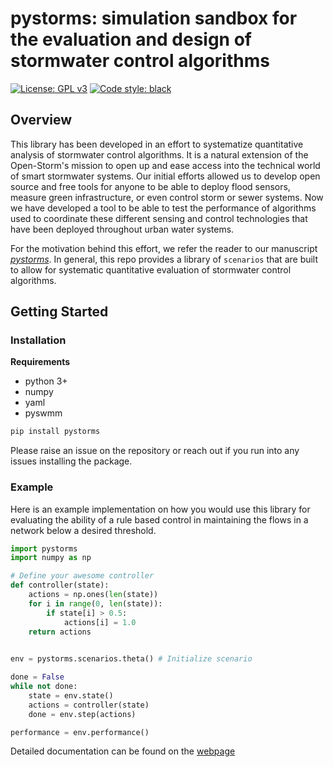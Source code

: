 # pystorms: simulation sandbox for the evaluation and design of stormwater control algorithms
[![License: GPL v3](https://img.shields.io/badge/License-GPLv3-blue.svg)](https://www.gnu.org/licenses/gpl-3.0)
[![Code style: black](https://img.shields.io/badge/code%20style-black-000000.svg)](https://github.com/python/black)

## Overview 

This library has been developed in an effort to systematize quantitative analysis of stormwater control algorithms.
It is a natural extension of the Open-Storm's mission to open up and ease access into the technical world of smart stormwater systems.
 Our initial efforts allowed us to develop open source and free tools for anyone to be able to deploy flood sensors, measure green infrastructure, or even control storm or sewer systems.
 Now we have developed a tool to be able to test the performance of algorithms used to coordinate these different sensing and control technologies that have been deployed throughout urban water systems.    

For the motivation behind this effort, we refer the reader to our manuscript [*pystorms*](https://dl.acm.org/citation.cfm?id=3313336). In general, this repo provides a library of `scenarios` that are built to allow for systematic quantitative evaluation of stormwater control algorithms.


## Getting Started 

### Installation 

**Requirements**

- python 3+
- numpy
- yaml
- pyswmm


```bash 
pip install pystorms
```

Please raise an issue on the repository or reach out if you run into any issues installing the package. 

### Example 

Here is an example implementation on how you would use this library for evaluating the ability of a rule based control in maintaining the flows in a network below a desired threshold. 

```python 
import pystorms 
import numpy as np

# Define your awesome controller 
def controller(state):
	actions = np.ones(len(state))
	for i in range(0, len(state)):
		if state[i] > 0.5:
			actions[i] = 1.0
	return actions 
	

env = pystorms.scenarios.theta() # Initialize scenario 

done = False
while not done:
	state = env.state()
	actions = controller(state)
	done = env.step(actions)

performance = env.performance()

```

Detailed documentation can be found on the [webpage](https://klabum.github.io/pystorms/)
